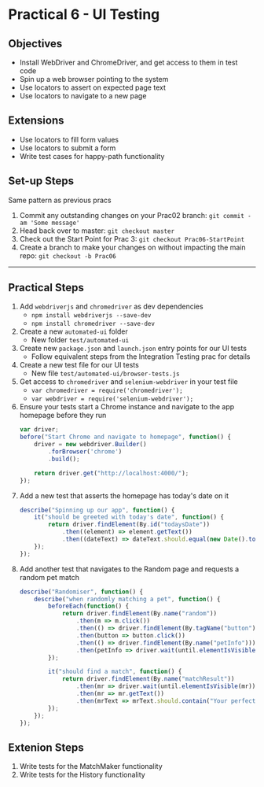 # Practical 6 - UI Testing

## Objectives
* Install WebDriver and ChromeDriver, and get access to them in test code
* Spin up a web browser pointing to the system
* Use locators to assert on expected page text
* Use locators to navigate to a new page

## Extensions
* Use locators to fill form values
* Use locators to submit a form
* Write test cases for happy-path functionality

## Set-up Steps
Same pattern as previous pracs
1. Commit any outstanding changes on your Prac02 branch: `git commit -am 'Some message'`
1. Head back over to master: `git checkout master`
1. Check out the Start Point for Prac 3: `git checkout Prac06-StartPoint`
1. Create a branch to make your changes on without impacting the main repo: `git checkout -b Prac06`

---

## Practical Steps
1. Add `webdriverjs` and `chromedriver` as dev dependencies
    - `npm install webdriverjs --save-dev`
    - `npm install chromedriver --save-dev`
1. Create a new `automated-ui` folder
    - New folder `test/automated-ui`
1. Create new `package.json` and `launch.json` entry points for our UI tests
    - Follow equivalent steps from the Integration Testing prac for details
1. Create a new test file for our UI tests
    - New file `test/automated-ui/browser-tests.js`
1. Get access to `chromedriver` and `selenium-webdriver` in your test file
    - `var chromedriver = require('chromedriver');`
    - `var webdriver = require('selenium-webdriver');`
1. Ensure your tests start a Chrome instance and navigate to the app homepage before they run
    ```javascript
    var driver;
    before("Start Chrome and navigate to homepage", function() {
        driver = new webdriver.Builder()
            .forBrowser('chrome')
            .build();

        return driver.get("http://localhost:4000/");
    });
    ```
1. Add a new test that asserts the homepage has today's date on it
    ```javascript
    describe("Spinning up our app", function() {
        it("should be greeted with today's date", function() {
            return driver.findElement(By.id("todaysDate"))
                .then((element) => element.getText())
                .then((dateText) => dateText.should.equal(new Date().toDateString()));
        });
    });
    ```
1. Add another test that navigates to the Random page and requests a random pet match
    ```javascript
    describe("Randomiser", function() {
        describe("when randomly matching a pet", function() {
            beforeEach(function() {
                return driver.findElement(By.name("random"))
                    .then(m => m.click())
                    .then(() => driver.findElement(By.tagName("button")))
                    .then(button => button.click())
                    .then(() => driver.findElement(By.name("petInfo")))
                    .then(petInfo => driver.wait(until.elementIsVisible(petInfo)))
            });

            it("should find a match", function() {
                return driver.findElement(By.name("matchResult"))
                    .then(mr => driver.wait(until.elementIsVisible(mr)))
                    .then(mr => mr.getText())
                    .then(mrText => mrText.should.contain("Your perfect pet is a"));
            });
        });
    });
    ```

## Extenion Steps
1. Write tests for the MatchMaker functionality
1. Write tests for the History functionality